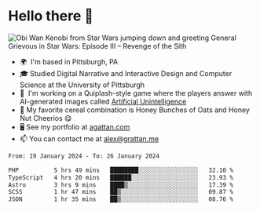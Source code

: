 <!--
**GameDog9988/GameDog9988** is a ✨ _special_ ✨ repository because its `README.md` (this file) appears on your GitHub profile.

Here are some ideas to get you started:

- 🔭 I’m currently working on ...
- 🌱 I’m currently learning ...
- 👯 I’m looking to collaborate on ...
- 🤔 I’m looking for help with ...
- 💬 Ask me about ...
- 📫 How to reach me: ...
- 😄 Pronouns: ...
- ⚡ Fun fact: ...
-->



Hello there 👋
==================================

![Obi Wan Kenobi from Star Wars jumping down and greeting General Grievous in Star Wars: Episode III – Revenge of the Sith](https://github.com/agrattan0820/agrattan0820/assets/51346343/689e56eb-29be-46a5-a079-28ea727b5f7e)


- 🌍  I'm based in Pittsburgh, PA
- 🎓  Studied Digital Narrative and Interactive Design and Computer Science at the University of Pittsburgh
- 👾  I'm working on a Quiplash-style game where the players answer with AI-generated images called [Artificial Unintelligence](https://github.com/agrattan0820/artificial-unintelligence)
- 🥣  My favorite cereal combination is Honey Bunches of Oats and Honey Nut Cheerios 😋
- 🖥️  See my portfolio at [agattan.com](http://agrattan.com/)
- 📫  You can contact me at [alex@grattan.me](mailto:alex@grattan.me)

<!--START_SECTION:waka-->

```txt
From: 19 January 2024 - To: 26 January 2024

PHP          5 hrs 49 mins   ████████░░░░░░░░░░░░░░░░░   32.10 %
TypeScript   4 hrs 20 mins   ██████░░░░░░░░░░░░░░░░░░░   23.93 %
Astro        3 hrs 9 mins    ████▒░░░░░░░░░░░░░░░░░░░░   17.39 %
SCSS         1 hr 47 mins    ██▒░░░░░░░░░░░░░░░░░░░░░░   09.87 %
JSON         1 hr 35 mins    ██▒░░░░░░░░░░░░░░░░░░░░░░   08.76 %
```

<!--END_SECTION:waka-->
